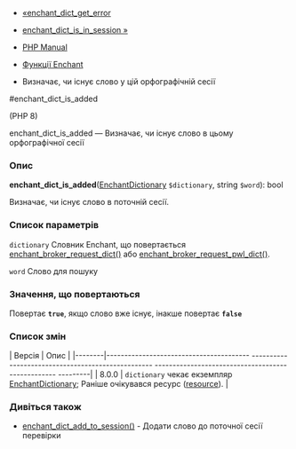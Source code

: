 - [«enchant_dict_get_error](function.enchant-dict-get-error.md)
- [enchant_dict_is_in_session
»](function.enchant-dict-is-in-session.md)

- [PHP Manual](index.md)
- [Функції Enchant](ref.enchant.md)
- Визначає, чи існує слово у цій орфографічній сесії

#enchant_dict_is_added

(PHP 8)

enchant_dict_is_added — Визначає, чи існує слово в цьому
орфографічної сесії

### Опис

**enchant_dict_is_added**([EnchantDictionary](class.enchantdictionary.md)
`$dictionary`, string `$word`): bool

Визначає, чи існує слово в поточній сесії.

### Список параметрів

`dictionary`
Словник Enchant, що повертається
[enchant_broker_request_dict()](function.enchant-broker-request-dict.md)
або
[enchant_broker_request_pwl_dict()](function.enchant-broker-request-pwl-dict.md).

`word`
Слово для пошуку

### Значення, що повертаються

Повертає **`true`**, якщо слово вже існує, інакше
повертає **`false`**

### Список змін

| Версія | Опис |
|--------|---------------------------------------- -------------------------------------------------- -------------------------------------------------- ---------|
| 8.0.0 | `dictionary` чекає екземпляр [EnchantDictionary](class.enchantdictionary.md); Раніше очікувався ресурс ([resource](language.types.resource.md)). |

### Дивіться також

- [enchant_dict_add_to_session()](function.enchant-dict-add-to-session.md) -
Додати слово до поточної сесії перевірки
